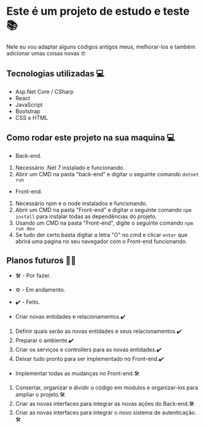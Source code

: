 # Este é um projeto de estudo e teste 📚
Nele eu vou adaptar alguns códigos antigos meus, melhorar-los e também adicionar umas coisas novas 🤓

## Tecnologias utilizadas 💻
* Asp.Net Core / CSharp
* React
* JavaScript
* Bootstrap
* CSS e HTML

## Como rodar este projeto na sua maquina 💻

* Back-end.
1. Necessário .Net 7 instalado e funcionando.
2. Abrir um CMD na pasta "back-end" e digitar o seguinte comando `dotnet run`

* Front-end.
1. Necessário npm e o node instalados e funcionando.
2. Abrir um CMD na pasta "Front-end" e digitar o seguinte comando `npm install` para instalar todas as dependências do projeto.
2. Usando um CMD na pasta "Front-end", digite o seguinte comando `npm run dev`
3. Se tudo der certo basta digitar a letra "O" no cmd e clicar `enter` que abrirá uma pagina no seu navegador com o Front-end funcionando.


## Planos futuros 📌👷
* 🛠️ - Por fazer.
* ⚙️ - Em andamento.
* ✔️ - Feito.


* Criar novas entidades e relacionamentos.✔️
1. Definir quais serão as novas entidades e seus relacionamentos.✔️
2. Preparar o ambiente.✔️
3. Criar os serviços e controllers para as novas entidades.✔️
4. Deixar tudo pronto para ser implementado no Front-end.✔️

* Implementar todas as mudanças no Front-end.🛠️
1. Consertar, organizar e dividir o código em modulos e organizar-los para ampliar o projeto.🛠️
2. Criar as novas interfaces para integrar as novas ações do Back-end.🛠️
3. Criar as novas interfaces para integrar o novo sistema de autenticação.🛠️